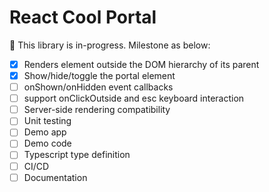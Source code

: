 # React Cool Portal

🚧 This library is in-progress. Milestone as below:

- [x] Renders element outside the DOM hierarchy of its parent
- [x] Show/hide/toggle the portal element
- [ ] onShown/onHidden event callbacks
- [ ] support onClickOutside and esc keyboard interaction
- [ ] Server-side rendering compatibility
- [ ] Unit testing
- [ ] Demo app
- [ ] Demo code
- [ ] Typescript type definition
- [ ] CI/CD
- [ ] Documentation
